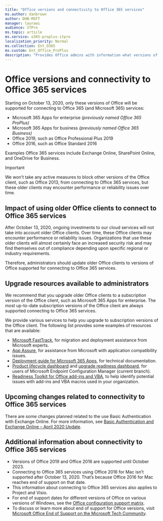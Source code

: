 ```yaml
---
title: "Office versions and connectivity to Office 365 services"
ms.author: danbrown
author: DHB-MSFT
manager: laurawi
audience: ITPro
ms.topic: article
ms.service: o365-proplus-itpro
localization_priority: Normal
ms.collection: Ent_O365
ms.custom: Ent_Office_ProPlus
description: "Provides Office admins with information what versions of Office are supported for connecting to Office 365 services and the implications of using older Office clients."
---
```


# Office versions and connectivity to Office 365 services

Starting on October 13, 2020, only these versions of Office will be supported for connecting to Office 365 (and Microsoft 365) services:

- Microsoft 365 Apps for enterprise *(previously named Office 365 ProPlus)*
- Microsoft 365 Apps for business *(previously named Office 365 Business)*
- Office 2019, such as Office Professional Plus 2019
- Office 2016, such as Office Standard 2016

Examples Office 365 services include Exchange Online, SharePoint Online, and OneDrive for Business.

> [!IMPORTANT]
> We won’t take any active measures to block other versions of the Office client, such as Office 2013, from connecting to Office 365 services, but these older clients may encounter performance or reliability issues over time.

## Impact of using older Office clients to connect to Office 365 services

After October 13, 2020, ongoing investments to our cloud services will not take into account older Office clients. Over time, these Office clients may encounter performance or reliability issues. Organizations that use these older clients will almost certainly face an increased security risk and may find themselves out of compliance depending upon specific regional or industry requirements.

Therefore, administrators should update older Office clients to versions of Office supported for connecting to Office 365 services.

## Upgrade resources available to administrators

We recommend that you upgrade older Office clients to a subscription version of the Office client, such as Microsoft 365 Apps for enterprise. The most up-to-date subscription versions of the Office client are always supported connecting to Office 365 services.

We provide various services to help you upgrade to subscription versions of the Office client. The following list provides some examples of resources that are available:

- [Microsoft FastTrack](https://www.microsoft.com/fasttrack/microsoft-365/office-365?rtc=1), for migration and deployment assistance from Microsoft experts.
- [App Assure](https://www.microsoft.com/fasttrack/microsoft-365/app-assure?rtc=1), for assistance from Microsoft with application compatibility issues.
- [Deployment guide for Microsoft 365 Apps](../deployment-guide-microsoft-365-apps.md), for technical documentation.
- [Product lifecycle dashboard](https://docs.microsoft.com/mem/configmgr/core/clients/manage/asset-intelligence/product-lifecycle-dashboard) and [upgrade readiness dashboard](https://docs.microsoft.com/mem/configmgr/sum/deploy-use/office-365-dashboard#bkmk_o365_readiness), for users of Microsoft Endpoint Configuration Manager (current branch).
- [Readiness Toolkit for Office add-ins and VBA](../readiness-toolkit-application-compatibility-microsoft-365-apps.md), to help identify potential issues with add-ins and VBA macros used in your organization.

## Upcoming changes related to connectivity to Office 365 services

There are some changes planned related to the use Basic Authentication with Exchange Online. For more information, see [Basic Authentication and Exchange Online – April 2020 Update](https://techcommunity.microsoft.com/t5/exchange-team-blog/basic-authentication-and-exchange-online-april-2020-update/ba-p/1275508).

## Additional information about connectivity to Office 365 services  

- Versions of Office 2019 and Office 2016 are supported until October 2023.
- Connecting to Office 365 services using Office 2016 for Mac isn’t supported after October 13, 2020. That’s because Office 2016 for Mac reaches end of support on that date.
- This information about connecting to Office 365 services also applies to Project and Visio.
- For end of support dates for different versions of Office on various versions of Windows, see the [Office configuration support matrix](https://go.microsoft.com/fwlink/p/?linkid=2111390).
- To discuss or learn more about end of support for Office versions, visit [Microsoft Office End of Support on the Microsoft Tech Community](https://techcommunity.microsoft.com/t5/microsoft-office-end-of-support/ct-p/OfficeEOS).
